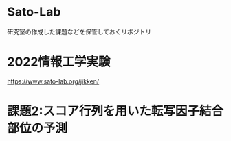 # Sato-Lab

研究室の作成した課題などを保管しておくリポジトリ

# 2022情報工学実験
https://www.sato-lab.org/jikken/

# 課題2:スコア行列を用いた転写因子結合部位の予測
